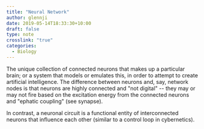 ```yaml
---
title: "Neural Network"
author: glennji
date: 2019-05-14T18:33:30+10:00
draft: false
type: note
crosslink: "true"
categories:
  - Biology
---
```

The unique collection of connected neurons that makes up a particular brain; or a system that models or emulates this, in order to attempt to create artificial intelligence. The difference between neurons and, say, network nodes is that neurons are highly connected and "not digital" -- they may or may not fire based on the excitation energy from the connected neurons and "ephatic coupling" (see synapse).

In contrast, a neuronal circuit is a functional entity of interconnected neurons that influence each other (similar to a control loop in cybernetics).
